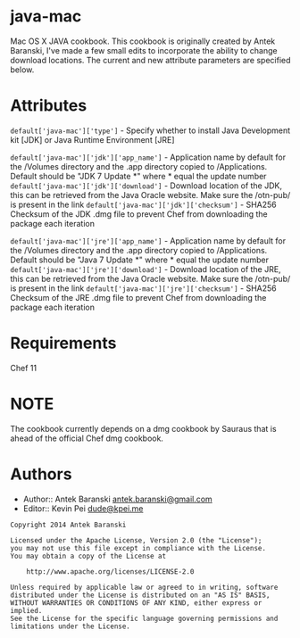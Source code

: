 java-mac
===========

Mac OS X JAVA cookbook.  This cookbook is originally created by Antek Baranski, I've made a few small edits to incorporate the ability to
change download locations. The current and new attribute parameters are specified below.

Attributes
============

`default['java-mac']['type']` - Specify whether to install Java Development kit [JDK] or Java Runtime Environment [JRE]

`default['java-mac']['jdk']['app_name']` - Application name by default for the /Volumes directory and the .app directory copied to /Applications.  Default should be "JDK 7 Update *" where * equal the update number
`default['java-mac']['jdk']['download']` - Download location of the JDK, this can be retrieved from the Java Oracle website.  Make sure the /otn-pub/ is present in the link
`default['java-mac']['jdk']['checksum']` - SHA256 Checksum of the JDK .dmg file to prevent Chef from downloading the package each iteration

`default['java-mac']['jre']['app_name']` - Application name by default for the /Volumes directory and the .app directory copied to /Applications.  Default should be "Java 7 Update *" where * equal the update number
`default['java-mac']['jre']['download']` - Download location of the JRE, this can be retrieved from the Java Oracle website.  Make sure the /otn-pub/ is present in the link
`default['java-mac']['jre']['checksum']` - SHA256 Checksum of the JRE .dmg file to prevent Chef from downloading the package each iteration

Requirements
============

Chef 11

NOTE
===========

The cookbook currently depends on a dmg cookbook by Sauraus that is ahead of the official Chef dmg cookbook.

Authors
==================

- Author:: Antek Baranski <antek.baranski@gmail.com>
- Editor:: Kevin Pei <dude@kpei.me>

```text
Copyright 2014 Antek Baranski

Licensed under the Apache License, Version 2.0 (the "License");
you may not use this file except in compliance with the License.
You may obtain a copy of the License at

    http://www.apache.org/licenses/LICENSE-2.0

Unless required by applicable law or agreed to in writing, software
distributed under the License is distributed on an "AS IS" BASIS,
WITHOUT WARRANTIES OR CONDITIONS OF ANY KIND, either express or implied.
See the License for the specific language governing permissions and
limitations under the License.
```
